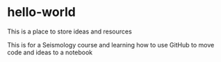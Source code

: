 # hello-world
This is a place to store ideas and resources

This is for a Seismology course and learning how to use GitHub to move code and ideas to a notebook
